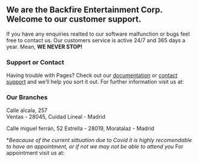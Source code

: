 ## We are the Backfire Entertainment Corp. Welcome to our customer support.
If you have any enquiries realted to our software malfunction or bugs feel free to contact us. Our customers service is active 24/7 and 365 days a year. Mean, **WE NEVER STOP!**


### Support or Contact
Having trouble with Pages? Check out our [documentation](https://www.Backfireentertainment.com/contact) or [contact support](https://support.Backfireentertainment) and we’ll help you sort it out.
For further information visit us at:


### Our Branches
Calle alcala, 257                                 
Ventas - 28045, Cuidad Lineal - Madrid                

Calle miguel ferrán, 52
Estrella - 28019, Moratalaz - Madrid  

**Beacause of the current sittuation due to Covid it is highly recomendable to have an appointment, or if not we may not be able to attend you*
For appointment visit us at: 

